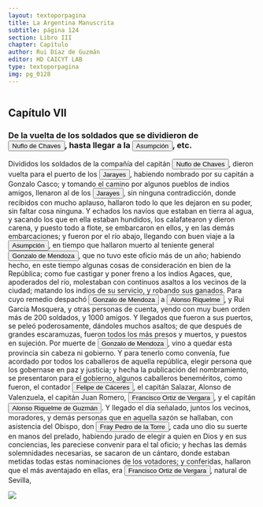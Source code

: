 ```yaml
---
layout: textoporpagina
title: La Argentina Manuscrita
subtitle: página 124
section: Libro III
chapter: Capítulo 
author: Rui Díaz de Guzmán
editor: HD CAICYT LAB
type: textoporpagina
img: pg_0128
---
```


<div class="row">
    <div class="column">
<h2>Capítulo VII</h2><h3>De la vuelta de los soldados que se dividieron de <button class="balloon" data-balloon-pos="up" data-balloon-length="large" data-balloon="Ñuflo de Chaves nació en Santa Cruz de la Sierra, de Extremadura, en 1518. Llegó a territorio americano con el segundo adelantado del Río de la Plata, Don Alvar Núñez Cabeza de Vaca. Cuando la flota llega al puerto de Santa Catalina en el año 1541, ya ostentaba el grado de Capitán. Cuando el gobernador Martínez de Irala le encomienda fundar al norte de Asunción, Chaves se convierte así en General. El 26 de febrero de 1561 fundó Santa Cruz de la Sierra a orillas del arroyo Sutó. Después de fundada Santa Cruz de la Sierra, Ñuflo de Chaves se dirige a Asunción, en 1564,  para recoger a su familia. En 1550 se había casado con Doña Elvira Manrique, hija de don Francisco de Mendoza, gobernador del Río de la Plata, con quien tuvo cinco hijos: Francisco y Alvaro, ambos militares; María, Catalina y Elvira; las dos menores monjas y la mayor se casó en 1574 con un soldado de apellido Ossorio. El nieto de Ñuflo, Cap. Francisco Ossorio de Chaves, estuvo como Alcalde durante la traslación de  la ciudad, hasta su asiento definitivo a orillas del Piraí (1621).">Nuflo de Chaves</button>, hasta llegar a la <a href="https://recogito.pelagios.org/document/wzqxhk0h3vpikm/part/1/edit#9c69ecef-f40b-4398-be16-6041b0851e41" target="_blank"><button class="balloon" data-balloon-pos="up" data-balloon-length="large" data-balloon="Asunción del Paraguay.">Asumpción</button></a>, etc.</h3><p>Divididos los soldados de la compañía del capitán <button class="balloon" data-balloon-pos="up" data-balloon-length="large" data-balloon="Ñuflo de Chaves nació en Santa Cruz de la Sierra, de Extremadura, en 1518. Llegó a territorio americano con el segundo adelantado del Río de la Plata, Don Alvar Núñez Cabeza de Vaca. Cuando la flota llega al puerto de Santa Catalina en el año 1541, ya ostentaba el grado de Capitán. Cuando el gobernador Martínez de Irala le encomienda fundar al norte de Asunción, Chaves se convierte así en General. El 26 de febrero de 1561 fundó Santa Cruz de la Sierra a orillas del arroyo Sutó. Después de fundada Santa Cruz de la Sierra, Ñuflo de Chaves se dirige a Asunción, en 1564,  para recoger a su familia. En 1550 se había casado con Doña Elvira Manrique, hija de don Francisco de Mendoza, gobernador del Río de la Plata, con quien tuvo cinco hijos: Francisco y Alvaro, ambos militares; María, Catalina y Elvira; las dos menores monjas y la mayor se casó en 1574 con un soldado de apellido Ossorio. El nieto de Ñuflo, Cap. Francisco Ossorio de Chaves, estuvo como Alcalde durante la traslación de  la ciudad, hasta su asiento definitivo a orillas del Piraí (1621).">Nuflo de Chaves</button>, dieron vuelta para el puerto de los <button class="balloon" data-balloon-pos="up" data-balloon-length="large" data-balloon="Los guató (una sociedad nativa que habiataba el Gran Pantanal) eran habitualmente referidos en las fuentes coloniales como Xarajes.">Jarayes</button>, habiendo nombrado por su capitán a Gonzalo Casco; y tomando el camino por algunos pueblos de indios amigos, llenaron al de los <button class="balloon" data-balloon-pos="up" data-balloon-length="large" data-balloon="Los guató (una sociedad nativa que habiataba el Gran Pantanal) eran habitualmente referidos en las fuentes coloniales como Xarajes.">Jarayes</button>, sin ninguna contradicción, donde recibidos con mucho aplauso, hallaron todo lo que les dejaron en su poder, sin faltar cosa ninguna. Y echados los navíos que estaban en tierra al agua, y sacando los que en ella estaban hundidos, los calafatearon y dieron carena, y puesto todo a flote, se embarcaron en ellos, y en las demás embarcaciones; y fueron por el río abajo, llegando con buen viaje a la <a href="https://recogito.pelagios.org/document/wzqxhk0h3vpikm/part/1/edit#a8af78d5-ccb3-49bd-a53f-ede905b704e7" target="_blank"><button class="balloon" data-balloon-pos="up" data-balloon-length="large" data-balloon="Asunción del Paraguay.">Asumpción</button></a>, en tiempo que hallaron muerto al teniente general <button class="balloon" data-balloon-pos="up" data-balloon-length="large" data-balloon="Gonzalo de Mendoza nace en Baeza entre 1511-1515. Muere el 21 de julio de 1558. Parte para el Nuevo Mundo desde el puerto de Sanlúcar de Barrameda en 1535, en la nao capitana La Magdalena, con Pedro de Mendoza, Adelantado del Río de la Plata. Co-fundador de la ciudad de Asunción, en Paraguay, en 1537. Participó como elector en la creación de su cabildo y regimiento, a la vieja usanza de los de las ciudades de Castilla. Participó, entre muchas, en la expedición que, en 1547, partiendo de Asunción para la Sierra de la Plata de los Mayas, abrió el camino hasta el Perú. Fue Gobernador del Río de la Plata tras la muerte de Domingo de Irala, en 1556.">Gonzalo de Mendoza</button>, que no tuvo este oficio más de un año; habiendo hecho, en este tiempo algunas cosas de consideración en bien de la República; como fue castigar y poner freno a los indios <persName xml:id="recogito-e91e4d55-0c33-44e6-b9af-8e2c93c5ee12" ana="tribe">Agaces</persName>, que, apoderados del río, molestaban con continuos asaltos a los vecinos de la ciudad; matando los indios de su servicio, y robando sus ganados. Para cuyo remedio despachó <button class="balloon" data-balloon-pos="up" data-balloon-length="large" data-balloon="Gonzalo de Mendoza nace en Baeza entre 1511-1515. Muere el 21 de julio de 1558. Parte para el Nuevo Mundo desde el puerto de Sanlúcar de Barrameda en 1535, en la nao capitana La Magdalena, con Pedro de Mendoza, Adelantado del Río de la Plata. Co-fundador de la ciudad de Asunción, en Paraguay, en 1537. Participó como elector en la creación de su cabildo y regimiento, a la vieja usanza de los de las ciudades de Castilla. Participó, entre muchas, en la expedición que, en 1547, partiendo de Asunción para la Sierra de la Plata de los Mayas, abrió el camino hasta el Perú. Fue Gobernador del Río de la Plata tras la muerte de Domingo de Irala, en 1556 .">Gonzalo de Mendoza</button> a <button class="balloon" data-balloon-pos="up" data-balloon-length="large" data-balloon="Alonso Riquelme de Guzmán y Ponce de León - nació en Jerez de la Frontera por 1519. Ruy Díaz de Guzmán - su padre - le declaró hijo suyo y de Violante Ponce de León, el 13-VIII-1528, en una escritura de poder general a favor de Juan de Xerez, procurador de Sevilla. Desde su infancia y hasta su primera juventud sirvió de paje y luego como secretario de sus presuntos deudos los Duques de Medina Sidonia, Juan Alonso de Guzmán y Ana de Aragón. Tenía 21 años cuando se alistó en la armada de su pariente Alvar Núñez Cabeza de Vaca (tío carnal de su madrastra y del mismo linaje de su abuela Catalina de Zurita), y zarpó con rumbo al Río de la Plata .">Alonso Riquelme</button>, y Rui García Mosquera, y otras personas de cuenta, yendo con muy buen orden más de 200 soldados, y 1000 amigos. Y llegados que fueron a sus puertos, se peleó poderosamente, dándoles muchos asaltos; de que después de grandes escaramuzas, fueron todos los más presos y muertos, y puestos en sujeción. Por muerte de <button class="balloon" data-balloon-pos="up" data-balloon-length="large" data-balloon="Gonzalo de Mendoza nace en Baeza entre 1511-1515. Muere el 21 de julio de 1558. Parte para el Nuevo Mundo desde el puerto de Sanlúcar de Barrameda en 1535, en la nao capitana La Magdalena, con Pedro de Mendoza, Adelantado del Río de la Plata. Co-fundador de la ciudad de Asunción, en Paraguay, en 1537. Participó como elector en la creación de su cabildo y regimiento, a la vieja usanza de los de las ciudades de Castilla. Participó, entre muchas, en la expedición que, en 1547, partiendo de Asunción para la Sierra de la Plata de los Mayas, abrió el camino hasta el Perú. Fue Gobernador del Río de la Plata tras la muerte de Domingo de Irala, en 1556 .">Gonzalo de Mendoza</button>, vino a quedar esta provincia sin cabeza ni gobierno. Y para tenerlo como convenía, fue acordado por todos los caballeros de aquella república, elegir persona que los gobernase en paz y justicia; y hecha la publicación del nombramiento, se presentaron para el gobierno, algunos caballeros beneméritos, como fueron, el contador <button class="balloon" data-balloon-pos="up" data-balloon-length="large" data-balloon="Felipe de Cáceres (n. Madrid, ca. 1538) fueun conquistador, explorador y colonizador español.Se desempeñó como gobernador interino del Ríode la Plata y del Paraguay, con sede en Asunción,entre el 11 de diciembre de 1568 hasta el 14 dejulio de 1572.">Felipe de Cáceres</button>, el capitán Salazar, Alonso de Valenzuela, el capitán Juan Romero, <button class="balloon" data-balloon-pos="up" data-balloon-length="large" data-balloon="Francisco Ortiz de Vergara fue un conquistador y colonizador español. Sucedió a Gonzalo de Mendoza en el gobierno del Río de la Plata con sede en Asunción. Hijo de Francisco de Vergara y Beatriz de Roelas. Fue nombrado por los conquistadores y confirmado por el obispo Pedro de Latorre en 1558. Fue depuesto por la Real Audiencia de Charcas en 1564 y regresó a España en 1565. Hermano de Ruy Díaz de Melgarejo En 1559 enfrento la rebelión de dos manzebos, Pablo y Don Narazio, hijos de un Principal local llamado a Curupiratí de la tribu xaraje junto a Nufrio de Chaves, el 3 de mayo de 1560 en los campos de Acahai o del Acaraiba Ortiz les vence, el ejército rebelde dividido en cuatro cuerpos o columnas sumaba 16.000 guerreros guaraníes, la victoria se logró gracias a la llegada oportuna de indios amigos, se mataron más de 1.000 rebeldes. Durante su gobierno hubo numerosos intentos fallidos de crear nuevos asentamientos (Sancti Spiritus, San Francisco y Santa Cruz de la Sierra). Este último, en el sur de la Cuenca del Amazonas, fue un éxito, pero sólo después de que la ciudad se había movido más de 200 kilómetros desde el lugar elegido por Ñuflo de Chaves. El contrato de arrendamiento anterior fue cerca de San José de Chiquitos, y es hoy un sitio arqueológico conocido como Santa Cruz la Vieja. Lo sucedió el adelantado Juan Ortiz de Zárate.">Francisco Ortiz de Vergara</button>, y el capitán <button class="balloon" data-balloon-pos="up" data-balloon-length="large" data-balloon="Alonso Riquelme de Guzmán y Ponce de León, padre de Ruy Díaz de Guzmán, nacido en  Jerez de la Frontera, Cádiz, España, enn 1518, y fallecido en Asunción, Paraguay, en 1577. Era sobrino de Álvar Núñez Cabeza de Vaca y en 1552 contrajo matrimonio con Úrsula de Irala, hija mestiza de Domingo Martínez de Irala.">Alonso Riquelme de Guzmán</button>. Y llegado el día señalado, juntos los vecinos, moradores, y demás personas que en aquella sazón se hallaban, con asistencia del Obispo, don <button class="balloon" data-balloon-pos="up" data-balloon-length="large" data-balloon="Fray Pedro Fernández de la Torre llega a Asunción para hacerse cargo de la diócesis del Paraguay. El obispo Juan de los Barrios murió el 12 de febrero de 1569. El primer obispo que ejerció jurisdicción en nuestras tierras fue fray Pedro Fernández de la Torre, entre 1556 y 1573. Pero fray Barrios, por muerte o renuncia, no llegó nunca a su diócesis. Siete años después de aquel acto, víspera del Domingo de Ramos del año 1555, hizo su solemne entrada en Asunción D. fray Pedro Fernández de la Torre, franciscano, primer Obispo del Paraguay.">Fray Pedro de la Torre</button>, cada uno dio su suerte en manos del prelado, habiendo jurado de elegir a quien en Dios y en sus conciencias, les pareciese convenir para el tal oficio; y hechas las demás solemnidades necesarias, se sacaron de un cántaro, donde estaban metidas todas estas nominaciones de los votadores; y conferidas, hallaron que el más aventajado en ellas, era <button class="balloon" data-balloon-pos="up" data-balloon-length="large" data-balloon="Francisco Ortiz de Vergara fue un conquistador y colonizador español. Sucedió a Gonzalo de Mendoza en el gobierno del Río de la Plata con sede en Asunción. Hijo de Francisco de Vergara y Beatriz de Roelas. Fue nombrado por los conquistadores y confirmado por el obispo Pedro de Latorre en 1558. Fue depuesto por la Real Audiencia de Charcas en 1564 y regresó a España en 1565. Hermano de Ruy Díaz de Melgarejo En 1559 enfrento la rebelión de dos manzebos, Pablo y Don Narazio, hijos de un Principal local llamado a Curupiratí de la tribu xaraje junto a Nufrio de Chaves, el 3 de mayo de 1560 en los campos de Acahai o del Acaraiba Ortiz les vence, el ejército rebelde dividido en cuatro cuerpos o columnas sumaba 16.000 guerreros guaraníes, la victoria se logró gracias a la llegada oportuna de indios amigos, se mataron más de 1.000 rebeldes. Durante su gobierno hubo numerosos intentos fallidos de crear nuevos asentamientos (Sancti Spiritus, San Francisco y Santa Cruz de la Sierra). Este último, en el sur de la Cuenca del Amazonas, fue un éxito, pero sólo después de que la ciudad se había movido más de 200 kilómetros desde el lugar elegido por Ñuflo de Chaves. El contrato de arrendamiento anterior fue cerca de San José de Chiquitos, y es hoy un sitio arqueológico conocido como Santa Cruz la Vieja. Lo sucedió el adelantado Juan Ortiz de Zárate.">Francisco Ortiz de Vergara</button>, natural de Sevilla, </p></div>

<div class="column">
<a href="{{site.baseurl}}/assets/img/argentina_manuscrita/{{page.img}}.jpg"><img src="{{site.baseurl}}/assets/img/argentina_manuscrita/{{page.img}}.jpg"></a>
</div>
</div>